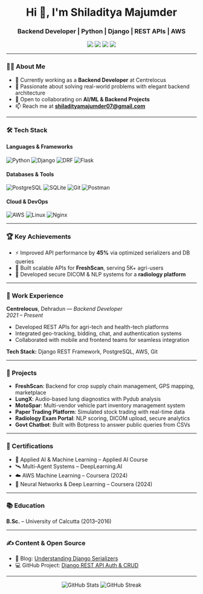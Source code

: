 <h1 align="center">Hi 👋, I'm Shiladitya Majumder</h1>
<h3 align="center">Backend Developer | Python | Django | REST APIs | AWS</h3>

<p align="center">
  <a href="https://www.linkedin.com/in/shiladitya-majumder/" target="_blank"><img src="https://img.shields.io/badge/-LinkedIn-blue?style=flat-square&logo=Linkedin&logoColor=white" /></a>
  <a href="mailto:shiladityamajumder07@gmail.com"><img src="https://img.shields.io/badge/-Email-red?style=flat-square&logo=Gmail&logoColor=white" /></a>
  <a href="https://github.com/shiladityamajumder"><img src="https://img.shields.io/badge/-GitHub-black?style=flat-square&logo=github&logoColor=white" /></a>
  <a href="https://medium.com/@shiladityamajumder"><img src="https://img.shields.io/badge/-Medium-black?style=flat-square&logo=medium&logoColor=white" /></a>
</p>

---

### 👨‍💻 About Me

- 🔭 Currently working as a **Backend Developer** at Centrelocus
- 🌱 Passionate about solving real-world problems with elegant backend architecture
- 🤝 Open to collaborating on **AI/ML & Backend Projects**
- 📫 Reach me at **shiladityamajumder07@gmail.com**

---

### 🛠️ Tech Stack

#### Languages & Frameworks  
![Python](https://img.shields.io/badge/-Python-3776AB?style=flat-square&logo=python&logoColor=white)
![Django](https://img.shields.io/badge/-Django-092E20?style=flat-square&logo=django&logoColor=white)
![DRF](https://img.shields.io/badge/-DRF-ff1709?style=flat-square&logo=django&logoColor=white)
![Flask](https://img.shields.io/badge/-Flask-black?style=flat-square&logo=flask)

#### Databases & Tools  
![PostgreSQL](https://img.shields.io/badge/-PostgreSQL-336791?style=flat-square&logo=postgresql&logoColor=white)
![SQLite](https://img.shields.io/badge/-SQLite-07405E?style=flat-square&logo=sqlite&logoColor=white)
![Git](https://img.shields.io/badge/-Git-F05032?style=flat-square&logo=git&logoColor=white)
![Postman](https://img.shields.io/badge/-Postman-FF6C37?style=flat-square&logo=postman&logoColor=white)

#### Cloud & DevOps  
![AWS](https://img.shields.io/badge/-AWS-232F3E?style=flat-square&logo=amazon-aws&logoColor=white)
![Linux](https://img.shields.io/badge/-Linux-FCC624?style=flat-square&logo=linux&logoColor=black)
![Nginx](https://img.shields.io/badge/-Nginx-009639?style=flat-square&logo=nginx&logoColor=white)

---

### 🏆 Key Achievements

- ⚡ Improved API performance by **45%** via optimized serializers and DB queries  
- 🚀 Built scalable APIs for **FreshScan**, serving 5K+ agri-users  
- 🔐 Developed secure DICOM & NLP systems for a **radiology platform**

---

### 💼 Work Experience

**Centrelocus**, Dehradun — *Backend Developer*  
*2021 – Present*  
- Developed REST APIs for agri-tech and health-tech platforms  
- Integrated geo-tracking, bidding, chat, and authentication systems  
- Collaborated with mobile and frontend teams for seamless integration  

**Tech Stack:** Django REST Framework, PostgreSQL, AWS, Git

---

### 🚀 Projects

- **FreshScan**: Backend for crop supply chain management, GPS mapping, marketplace
- **LungX**: Audio-based lung diagnostics with Pydub analysis
- **MotoSpar**: Multi-vendor vehicle part inventory management system
- **Paper Trading Platform**: Simulated stock trading with real-time data
- **Radiology Exam Portal**: NLP scoring, DICOM upload, secure analytics
- **Govt Chatbot**: Built with Botpress to answer public queries from CSVs

---

### 📜 Certifications

- 🧠 Applied AI & Machine Learning – Applied AI Course  
- 🛰️ Multi-Agent Systems – DeepLearning.AI  
- ☁️ AWS Machine Learning – Coursera (2024)  
- 🧬 Neural Networks & Deep Learning – Coursera (2024)

---

### 📚 Education

**B.Sc.** – University of Calcutta (2013–2016)

---

### ✍️ Content & Open Source

- 📝 Blog: [Understanding Django Serializers](https://medium.com/@shiladityamajumder/understanding-django-serializers-the-bridge-between-data-and-apis-f22d603e6acf)
- 💻 GitHub Project: [Django REST API Auth & CRUD](https://github.com/shiladityamajumder/django-rest-api-auth-crud)

---

<p align="center">
  <img src="https://github-readme-stats.vercel.app/api?username=shiladityamajumder&show_icons=true&theme=github_dark" alt="GitHub Stats" />
  <img src="https://github-readme-streak-stats.herokuapp.com/?user=shiladityamajumder&theme=dark" alt="GitHub Streak" />
</p>
